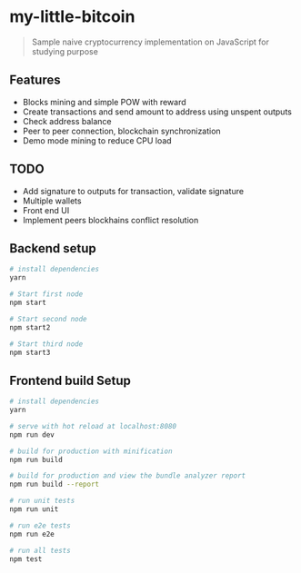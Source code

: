 # my-little-bitcoin

> Sample naive cryptocurrency implementation on JavaScript for studying purpose

## Features

- Blocks mining and simple POW with reward
- Create transactions and send amount to address using unspent outputs
- Check address balance
- Peer to peer connection, blockchain synchronization
- Demo mode mining to reduce CPU load

## TODO

- Add signature to outputs for transaction, validate signature
- Multiple wallets
- Front end UI
- Implement peers blockhains conflict resolution

## Backend setup

``` bash
# install dependencies
yarn

# Start first node
npm start

# Start second node
npm start2

# Start third node
npm start3
```

## Frontend build Setup

``` bash
# install dependencies
yarn

# serve with hot reload at localhost:8080
npm run dev

# build for production with minification
npm run build

# build for production and view the bundle analyzer report
npm run build --report

# run unit tests
npm run unit

# run e2e tests
npm run e2e

# run all tests
npm test
```
 